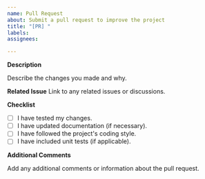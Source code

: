 ```yaml
---
name: Pull Request
about: Submit a pull request to improve the project
title: "[PR] "
labels: 
assignees: 

---
```


**Description**

Describe the changes you made and why.

**Related Issue**
Link to any related issues or discussions.

**Checklist**
- [ ] I have tested my changes.
- [ ] I have updated documentation (if necessary).
- [ ] I have followed the project's coding style.
- [ ] I have included unit tests (if applicable).

**Additional Comments**

Add any additional comments or information about the pull request.
